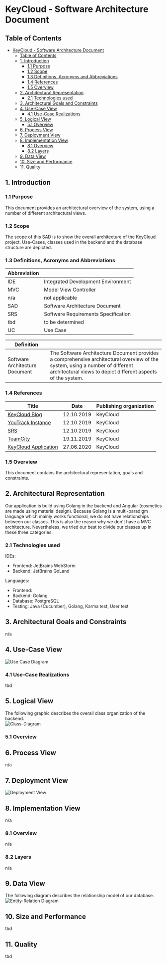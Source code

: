 # KeyCloud  - Software Architecture Document

## Table of Contents
- [KeyCloud  - Software Architecture Document](#keycloud---software-architecture-document)
  - [Table of Contents](#table-of-contents)
  - [1. Introduction](#1-introduction)
    - [1.1 Purpose](#11-purpose)
    - [1.2 Scope](#12-scope)
    - [1.3 Definitions, Acronyms and Abbreviations](#13-definitions-acronyms-and-abbreviations)
    - [1.4 References](#14-references)
    - [1.5 Overview](#15-overview)
  - [2. Architectural Representation](#2-architectural-representation)
    - [2.1 Technologies used](#21-technologies-used)
  - [3. Architectural Goals and Constraints](#3-architectural-goals-and-constraints)
  - [4. Use-Case View](#4-use-case-view)
    - [4.1 Use-Case Realizations](#41-use-case-realizations)
  - [5. Logical View](#5-logical-view)
    - [5.1 Overview](#51-overview)
  - [6. Process View](#6-process-view)
  - [7. Deployment View](#7-deployment-view)
  - [8. Implementation View](#8-implementation-view)
    - [8.1 Overview](#81-overview)
    - [8.2 Layers](#82-layers)
  - [9. Data View](#9-data-view)
  - [10. Size and Performance](#10-size-and-performance)
  - [11. Quality](#11-quality)

## 1. Introduction
### 1.1 Purpose
This document provides an architectural overview of the system, using a number of different architectural views.
### 1.2 Scope
The scope of this SAD is to show the overall architecture of the KeyCloud project. Use-Cases, classes used in the backend and the database structure are depicted.
### 1.3 Definitions, Acronyms and Abbreviations
Abbreviation | |
--- | --- 
IDE | Integrated Development Environment
MVC | Model View Controller
n/a | not applicable  
SAD | Software Architecture Document
SRS | Software Requirements Specification
tbd | to be determined
UC | Use Case

Definition | |  
--- | ---  
Software Architecture Document | The Software Architecture Document provides a comprehensive architectural overview of the system, using a number of different architectural views to depict different aspects of the system.
### 1.4 References
Title | Date | Publishing organization |  
--- | :---:  | ---
[KeyCloud Blog](https://keycloud.zeekay.dev/) | 12.10.2019 | KeyCloud  
[YouTrack Instance](https://youtrack.zeekay.dev/) | 12.10.2019 | KeyCloud  
[SRS](../doc/SRS.md) | 12.10.2019 | KeyCloud  
[TeamCity](https://teamcity.zeekay.dev/) | 19.11.2019 | KeyCloud
[KeyCloud Application](https://keycloud-dev.zeekay.dev/dashboard/) | 27.06.2020 | KeyCloud
### 1.5 Overview
This document contains the architectural representation, goals and constraints.

## 2. Architectural Representation
Our application is build using Golang in the backend and Angular (cosmetics are made using material design). 
Because Golang is a multi-paradigm language which mainly works functional, we do not have relationships between our classes. 
This is also the reason why we don't have a MVC architecture. Nevertheless, we tried our best to divide our classes up in these three categories.
### 2.1 Technologies used
IDEs:
- Frontend: JetBrains WebStorm
- Backend: JetBrains GoLand

Languages:
- Frontend: 
- Backend: Golang
- Database: PostgreSQL
- Testing: Java (Cucumber), Golang, Karma test, User test

## 3. Architectural Goals and Constraints
n/a

## 4. Use-Case View
![Use Case Diagram](img/UseCases.png)
### 4.1 Use-Case Realizations
tbd

## 5. Logical View
The following graphic describes the overall class organization of the backend.  
![Class-Diagram](./backend/ClassDiagram.PNG)
### 5.1 Overview

## 6. Process View
n/a

## 7. Deployment View  
![Deployment View](img/DeploymentView.png)

## 8. Implementation View
n/a
### 8.1 Overview
n/a
### 8.2 Layers
n/a

## 9. Data View
The following diagram describes the relationship model of our database.  
![Entity-Relation Diagram](backend/database/er-diagram.png)

## 10. Size and Performance
tbd

## 11. Quality
tbd
